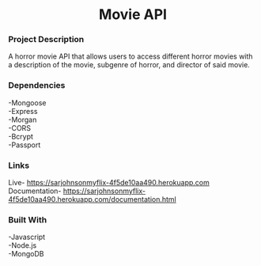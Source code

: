 # <h1 align="center">Movie API</h1>
 ### Project Description
A horror movie API that allows users to access different horror movies with a description of the movie, subgenre of horror, and director of said movie.
### Dependencies
-Mongoose
</br>
-Express
</br>
-Morgan
</br>
-CORS
</br>
-Bcrypt
</br>
-Passport
### Links
Live- https://sarjohnsonmyflix-4f5de10aa490.herokuapp.com
</br>
Documentation- https://sarjohnsonmyflix-4f5de10aa490.herokuapp.com/documentation.html
### Built With
-Javascript
</br>
-Node.js
</br>
-MongoDB
